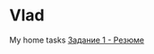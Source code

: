 # Vlad
My home tasks
<a href="https://rabee4221.github.io/Homework-resume/Резюме.html">Задание 1 - Резюме</a>
